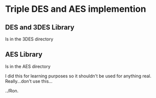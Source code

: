 # Triple DES and AES implemention
## DES and 3DES Library
Is in the 3DES directory
## AES Library
Is in the AES directory

I did this for learning purposes so it shouldn't be used for anything real.
Really...don't use this...

../Ron.
